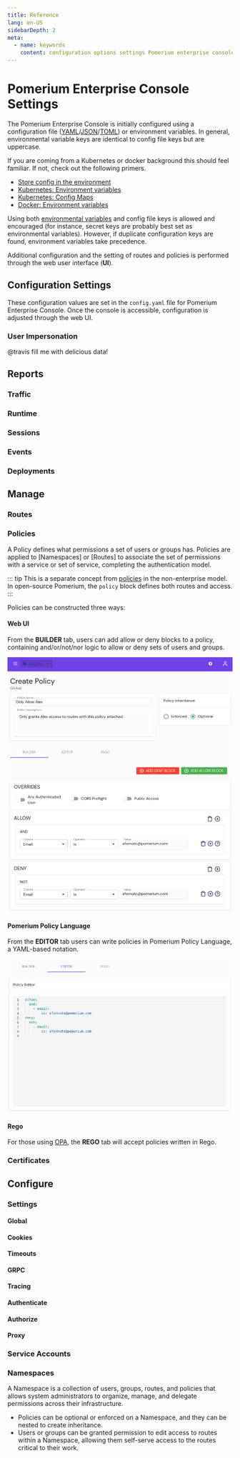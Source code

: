 ```yaml
---
title: Reference
lang: en-US
sidebarDepth: 2
meta:
  - name: keywords
    content: configuration options settings Pomerium enterprise console
---
```


# Pomerium Enterprise Console Settings

The Pomerium Enterprise Console is initially configured using a configuration file ([YAML]/[JSON]/[TOML]) or environment variables. In general, environmental variable keys are identical to config file keys but are uppercase.

 If you are coming from a Kubernetes or docker background this should feel familiar. If not, check out the following primers.

- [Store config in the environment](https://12factor.net/config)
- [Kubernetes: Environment variables](https://kubernetes.io/docs/tasks/inject-data-application/define-environment-variable-container/)
- [Kubernetes: Config Maps](https://kubernetes.io/docs/tasks/configure-pod-container/configure-pod-configmap/)
- [Docker: Environment variables](https://docs.docker.com/compose/environment-variables/)

Using both [environmental variables] and config file keys is allowed and encouraged (for instance, secret keys are probably best set as environmental variables). However, if duplicate configuration keys are found, environment variables take precedence.

Additional configuration and the setting of routes and policies is performed through the web user interface (**UI**).


## Configuration Settings
These configuration values are set in the `config.yaml` file for Pomerium Enterprise Console. Once the console is accessible, configuration is adjusted through the web UI.



### User Impersonation
@travis fill me with delicious data!


## Reports

### Traffic

### Runtime

### Sessions

### Events

### Deployments

## Manage

### Routes

### Policies
A Policy defines what permissions a set of users or groups has. Policies are applied to [Namespaces] or [Routes] to associate the set of permissions with a service or set of service, completing the authentication model.

::: tip
This is a separate concept from [policies](../reference/#policy) in the non-enterprise model. In open-source Pomerium, the `policy` block defines both routes and access.
:::

Policies can be constructed three ways:

#### Web UI

From the **BUILDER** tab, users can add allow or deny blocks to a policy, containing and/or/not/nor logic to allow or deny sets of users and groups.

![A policy being constructed in Pomerium Enterprise console allowing a single user access](./img/example-policy-single-user.png)

#### Pomerium Policy Language

From the **EDITOR** tab users can write policies in Pomerium Policy Language, a YAML-based notation.

![A policy as viewed from the editor tab](./img/example-policy-editor.png)

#### Rego

For those using [OPA](https://www.openpolicyagent.org/), the **REGO** tab will accept policies written in Rego.


### Certificates

## Configure

### Settings

#### Global

#### Cookies

#### Timeouts

#### GRPC

#### Tracing

#### Authenticate

#### Authorize

#### Proxy

### Service Accounts
<!-- Explain Service Accounts -->


### Namespaces
A Namespace is a collection of users, groups, routes, and policies that allows system administrators to organize, manage, and delegate permissions across their infrastructure.

- Policies can be optional or enforced on a Namespace, and they can be nested to create inheritance.
- Users or groups can be granted permission to edit access to routes within a Namespace, allowing them self-serve access to the routes critical to their work.


[base64 encoded]: https://en.wikipedia.org/wiki/Base64
[elliptic curve]: https://wiki.openssl.org/index.php/Command_Line_Elliptic_Curve_Operations#Generating_EC_Keys_and_Parameters
[environmental variables]: https://en.wikipedia.org/wiki/Environment_variable
[identity provider]: ../docs/identity-providers/
[json]: https://en.wikipedia.org/wiki/JSON
[letsencrypt]: https://letsencrypt.org/
[oidc rfc]: https://openid.net/specs/openid-connect-core-1_0.html#AuthRequest
[okta]: ../docs/identity-providers/okta.md
[script]: https://github.com/pomerium/pomerium/blob/master/scripts/generate_wildcard_cert.sh
[signed headers]: ../docs/topics/getting-users-identity.md
[toml]: https://en.wikipedia.org/wiki/TOML
[yaml]: https://en.wikipedia.org/wiki/YAML
